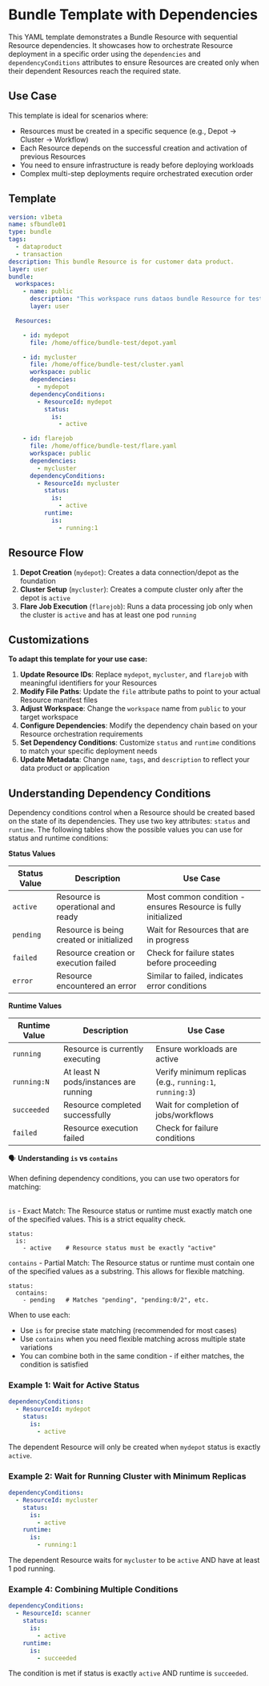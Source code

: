 # Bundle Template with Dependencies

This YAML template demonstrates a Bundle Resource with sequential Resource dependencies. It showcases how to orchestrate Resource deployment in a specific order using the `dependencies` and `dependencyConditions` attributes to ensure Resources are created only when their dependent Resources reach the required state.

## Use Case

This template is ideal for scenarios where:

- Resources must be created in a specific sequence (e.g., Depot → Cluster → Workflow)
- Each Resource depends on the successful creation and activation of previous Resources
- You need to ensure infrastructure is ready before deploying workloads
- Complex multi-step deployments require orchestrated execution order

## Template

```yaml
version: v1beta
name: sfbundle01
type: bundle
tags:
  - dataproduct
  - transaction
description: This bundle Resource is for customer data product.
layer: user
bundle:
  workspaces:
    - name: public
      description: "This workspace runs dataos bundle Resource for test"
      layer: user

  Resources:

    - id: mydepot
      file: /home/office/bundle-test/depot.yaml

    - id: mycluster
      file: /home/office/bundle-test/cluster.yaml
      workspace: public
      dependencies:
        - mydepot
      dependencyConditions:
        - ResourceId: mydepot
          status:
            is:
              - active

    - id: flarejob
      file: /home/office/bundle-test/flare.yaml
      workspace: public
      dependencies:
        - mycluster
      dependencyConditions:
        - ResourceId: mycluster
          status:
            is:
              - active   
          runtime:
            is: 
              - running:1    
```

## Resource Flow

1. **Depot Creation** (`mydepot`): Creates a data connection/depot as the foundation
2. **Cluster Setup** (`mycluster`): Creates a compute cluster only after the depot is `active`
3. **Flare Job Execution** (`flarejob`): Runs a data processing job only when the cluster is `active` and has at least one pod `running`


## Customizations

**To adapt this template for your use case:**

1. **Update Resource IDs**: Replace `mydepot`, `mycluster`, and `flarejob` with meaningful identifiers for your Resources
2. **Modify File Paths**: Update the `file` attribute paths to point to your actual Resource manifest files
3. **Adjust Workspace**: Change the `workspace` name from `public` to your target workspace
4. **Configure Dependencies**: Modify the dependency chain based on your Resource orchestration requirements
5. **Set Dependency Conditions**: Customize `status` and `runtime` conditions to match your specific deployment needs
6. **Update Metadata**: Change `name`, `tags`, and `description` to reflect your data product or application

## Understanding Dependency Conditions

Dependency conditions control when a Resource should be created based on the state of its dependencies. They use two key attributes: `status` and `runtime`.
The following tables show the possible values you can use for status and runtime conditions:

**Status Values**

| Status Value | Description | Use Case |
|--------------|-------------|----------|
| `active` | Resource is operational and ready | Most common condition - ensures Resource is fully initialized |
| `pending` | Resource is being created or initialized | Wait for Resources that are in progress |
| `failed` | Resource creation or execution failed | Check for failure states before proceeding |
| `error` | Resource encountered an error | Similar to failed, indicates error conditions |

**Runtime Values**

| Runtime Value | Description | Use Case |
|--------------|-------------|----------|
| `running` | Resource is currently executing | Ensure workloads are active |
| `running:N` | At least N pods/instances are running | Verify minimum replicas (e.g., `running:1`, `running:3`) |
| `succeeded` | Resource completed successfully | Wait for completion of jobs/workflows |
| `failed` | Resource execution failed | Check for failure conditions |

<aside class="callout">
🗣 <b>Understanding <code>is</code> vs <code>contains</code></b><br><br>
When defining dependency conditions, you can use two operators for matching:<br><br>

<code>is</code> - Exact Match: The Resource status or runtime must exactly match one of the specified values. This is a strict equality check.<br>
<pre><code>status:
  is:
    - active    # Resource status must be exactly "active"</code></pre>

<code>contains</code> - Partial Match: The Resource status or runtime must contain one of the specified values as a substring. This allows for flexible matching.<br>
<pre><code>status:
  contains:
    - pending   # Matches "pending", "pending:0/2", etc.</code></pre>

When to use each:
<ul>
<li>Use <code>is</code> for precise state matching (recommended for most cases)</li>
<li>Use <code>contains</code> when you need flexible matching across multiple state variations</li>
<li>You can combine both in the same condition - if either matches, the condition is satisfied</li>
</ul>
</aside>

### **Example 1: Wait for Active Status**

```yaml
dependencyConditions:
  - ResourceId: mydepot
    status:
      is:
        - active
```
The dependent Resource will only be created when `mydepot` status is exactly `active`.

### **Example 2: Wait for Running Cluster with Minimum Replicas**

```yaml
dependencyConditions:
  - ResourceId: mycluster
    status:
      is:
        - active
    runtime:
      is:
        - running:1
```
The dependent Resource waits for `mycluster` to be `active` AND have at least 1 pod running.


### **Example 4: Combining Multiple Conditions**

```yaml
dependencyConditions:
  - ResourceId: scanner
    status:
      is:
        - active
    runtime:
      is:
        - succeeded
```
The condition is met if status is exactly `active` AND runtime is `succeeded`.

